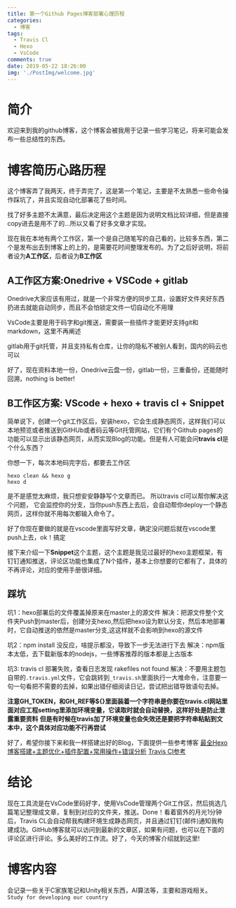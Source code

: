 ```yaml
---
title: 第一个Github Pages博客部署心理历程
categories:
  - 博客
tags:
  - Travis Cl
  - Hexo
  - VsCode
comments: true
date: 2019-05-22 18:26:00
img: './PostImg/welcome.jpg'
---
```


# 简介
欢迎来到我的github博客，这个博客会被我用于记录一些学习笔记，将来可能会发布一些总结性的东西。



# 博客简历心路历程
这个博客弄了我两天，终于弄完了，这是第一个笔记，主要是不太熟悉一些命令操作踩坑了，并且实现自动化部署花了些时间。

找了好多主题不太满意，最后决定用这个主题是因为说明文档比较详细，但是直接copy进去是用不了的...所以又看了好多文章才实现。

现在我在本地有两个工作区，第一个是自己随笔写的自己看的，比较多东西，第二个是发布出去到博客上的上的，是需要花时间整理发布的。为了之后好说明，将前者设为**A工作区**，后者设为**B工作区**



## A工作区方案:Onedrive + VSCode + gitlab
Onedrive大家应该有用过，就是一个非常方便的同步工具，设置好文件夹好东西扔进去就能自动同步，而且不会怕锁定文件一切自动化不用理

VsCode主要是用于码字和git推送，需要装一些插件才能更好支持git和markdown，这里不再阐述

gitlab用于git托管，并且支持私有仓库，让你的隐私不被别人看到，国内的码云也可以

好了，现在资料本地一份，Onedrive云盘一份，gitlab一份，三重备份，还能随时回溯，nothing is better!



## B工作区方案: VScode + hexo + travis cl + Snippet
简单说下，创建一个git工作区后，安装hexo，它会生成静态网页，这样我们可以本地预览或者推送到GitHUb或者码云等Git托管网站，它们有个Github pages的功能可以显示出该静态网页，从而实现Blog的功能。但是有人可能会问**travis cl**是个什么东西？

你想一下，每次本地码完字后，都要去工作区
```
hexo clean && hexo g
hexo d
```
是不是感觉太麻烦，我只想安安静静写个文章而已。
所以travis cl可以帮你解决这个问题，
它会监控你的分支，当你push东西上去后，会自动帮你deploy一个静态网页，这样你就不用每次都输入命令了。

好了你现在要做的就是在vscode里面写好文章，确定没问题后就在vscode里push上去，ok！搞定

接下来介绍一下**Snippet**这个主题，这个主题是我见过最好的hexo主题框架，有钉钉通知推送，评论区功能也集成了N个插件，基本上你想要的它都有了，具体的不再评论，对应的使用手册很详细。



## 踩坑
坑1：hexo部署后的文件覆盖掉原来在master上的源文件
解决：把源文件整个文件夹Push到master后，创建分支hexo,然后把hexo设为默认分支，然后本地部署时，它自动推送的依然是master分支,这这样就不会影响到hexo的源文件

坑2：npm install 没反应，啥提示都没，导致下一步无法进行下去
解决：npm版本太低，去下载新版本的nodejs，一些博客推荐的版本都是上古版本

坑3: travis cl 部署失败，查看日志发现 rakefiles not found
解决：不要用主题包自带的`.travis.yml`文件，它会跳转到`_travis.sh`里面执行一大堆命令，注意要一句一句看把不需要的去掉，如果出错仔细阅读日记，尝试把出错导致语句去掉。

**注意GH_TOKEN，和GH_REF等${}里面装着一个字符串是你要在travis.cl网站里面对应工程setting里添加环境变量，它读取时就会自动替换，这样好处是防止泄露重要资料**
**但是有时候在travis加了环境变量也会失效还是要把字符串粘贴到文本中，这个具体对应功能不行再尝试**

好了，希望你接下来和我一样搭建出好的Blog，下面提供一些参考博客
[最全Hexo博客搭建+主题优化+插件配置+常用操作+错误分析](https://www.simon96.online/2018/10/12/hexo-tutorial/)
[Travis Cl参考](https://zespia.tw/blog/2015/01/21/continuous-deployment-to-github-with-travis/)



# 结论
现在工具流是在VsCode里码好字，使用VsCode管理两个Git工作区，然后挑选几篇笔记整理成文章，复制到对应的文件夹，推送。Done！看着窗外的月光1分钟后，Travis CL会自动帮我构建环境生成静态网页，并且通过钉钉(邮件)通知我构建成功。GitHub博客就可以访问到最新的文章区，如果有问题，也可以在下面的评论区进行评论。多么美好的工作流。好了，今天的博客介绍就到这里!



# 博客内容
会记录一些关于C家族笔记和Unity相关东西，AI算法等，主要和游戏相关。
`Study for developing our country`